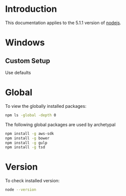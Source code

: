 Introduction
============
This documentation applies to the 5.1.1 version of [nodejs](https://nodejs.org/en/).

Windows
=======

Custom Setup
------------
Use defaults

Global
======
To view the globally installed packages:
```bash
npm ls -global -depth 0
```

The following global packages are used by archetypal
```bash
npm install -g aws-sdk
npm install -g bower
npm install -g gulp
npm install -g tsd
```


Version
=======
To check installed version:

```bash
node --version
```


